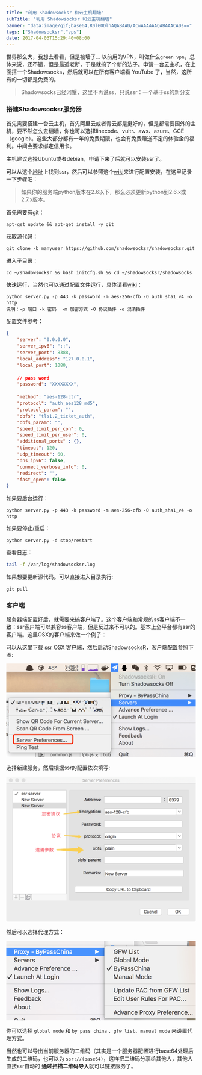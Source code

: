 ```yaml
---
title: "利用 Shadowsocksr 和云主机翻墙"
subTitle: "利用 Shadowsocksr 和云主机翻墙"
banner: "data:image/gif;base64,R0lGODlhAQABAAD/ACwAAAAAAQABAAACADs=="
tags: ["Shadowsocksr","vps"]
date: 2017-04-03T15:29:40+08:00
---
```


世界那么大，我想去看看，但是被墙了…
以前用的VPN，叫做什么`green vpn`，总体来说，还不错，但是最近老断，于是就搞了个新的法子。申请一台云主机，在上面搭一个Shadowsocks，然后就可以在所有客户端看 YouTube 了，当然，这所有的一切都是免费的。

> Shadowsocks已经河蟹，这里不再说ss，只说ssr：一个基于ss的新分支

### 搭建Shadowsocksr服务器

首先需要搭建一台云主机，首先阿里云或者青云都是挺好的，但是都需要国外的主机，要不然怎么去翻墙，你也可以选择linecode、vultr、aws、azure、GCE（google）。这些大部分都有一年的免费期限，也会有免费赠送不定的体验金的福利。中间会要求绑定信用卡。

主机建议选择Ubuntu或者debian，申请下来了后就可以安装ssr了。

可以从这个[地址](https://github.com/shadowsocksr/shadowsocksr)上找到ssr，然后可以参照这个[wiki](https://github.com/breakwa11/shadowsocks-rss/wiki/Server-Setup)来进行配置安装，在这里记录一下步骤吧：

> 如果你的服务端python版本在2.6以下，那么必须更新python到2.6.x或2.7.x版本。

首先需要有git：

```shell
apt-get update && apt-get install -y git
```

获取源代码：

```shell
git clone -b manyuser https://github.com/shadowsocksr/shadowsocksr.git
```

进入子目录：

```shell
cd ~/shadowsocksr && bash initcfg.sh && cd ~/shadowsocksr/shadowsocks
```

快速运行，当然也可以通过配置文件运行，具体请看[wiki](https://github.com/breakwa11/shadowsocks-rss/wiki/Server-Setup)：

```shell
python server.py -p 443 -k password -m aes-256-cfb -O auth_sha1_v4 -o http
说明：-p 端口 -k 密码  -m 加密方式 -O 协议插件 -o 混淆插件
```

配置文件参考：

```json
{
    "server": "0.0.0.0",
    "server_ipv6": "::",
    "server_port": 8388,
    "local_address": "127.0.0.1",
    "local_port": 1080,
  
  	// pass word
    "password": "XXXXXXXX",
  
    "method": "aes-128-ctr",
    "protocol": "auth_aes128_md5",
    "protocol_param": "",
    "obfs": "tls1.2_ticket_auth",
    "obfs_param": "",
    "speed_limit_per_con": 0,
    "speed_limit_per_user": 0,
    "additional_ports" : {},
    "timeout": 120,
    "udp_timeout": 60,
    "dns_ipv6": false,
    "connect_verbose_info": 0,
    "redirect": "",
    "fast_open": false
}
```

如果要后台运行：

```shell
python server.py -p 443 -k password -m aes-256-cfb -O auth_sha1_v4 -o http
```

如果要停止/重启：

```shell
python server.py -d stop/restart
```

查看日志：

```bash
tail -f /var/log/shadowsocksr.log
```

如果想要更新源代码。可以直接进入目录执行:

```shell
git pull
```

### 客户端

服务器端配置好后，就需要来搞客户端了。这个客户端和常规的ss客户端不一致：ssr客户端可以兼容ss客户端，但是反过来不可以的。基本上全平台都有ssr的客户端。这里OSX的客户端来做一个例子：

可以从这里下载 [ssr OSX 客户端](https://github.com/yichengchen/ShadowsocksX-R/releases)，然后启动ShadowsocksR，客户端配置参照下图:

![客户端配置图1](./UVEyMDE3MDQxOC0yMzA3NTJAMngucG5nP3R5cGU9aW1hZ2UvcG5nJnRpbWU9MTQ5MjUyODY4MTE0NSZzaXplPTI2NTU1MA==.png)

选择新建服务，然后根据ssr的配置依次填写:

![客户端配置图2](./UVEyMDE3MDQxOC0yMzQ0MzBAMngucG5nP3R5cGU9aW1hZ2UvcG5nJnRpbWU9MTQ5MjUzMDI4OTMwNCZzaXplPTEwNzI0OA==.png)

然后可以选择代理方式：

![代理方式](./UVEyMDE3MDQxOS0xMzMwNTBAMngucG5nP3R5cGU9aW1hZ2UvcG5nJnRpbWU9MTQ5MjU3OTg3NTg5MiZzaXplPTExNjE1Mg==.png)

你可以选择 `global mode` 和 `by pass china` 、`gfw list`、`manual mode` 来设置代理方式。

当然也可以导出当前服务器的二维码（其实是一个服务器配置进行base64处理后生成的二维码，也可以为 `ssr://(base64)`，这样把二维码分享给其他人，其他人直接ssr自动的 **通过扫描二维码导入**就可以链接服务了。
